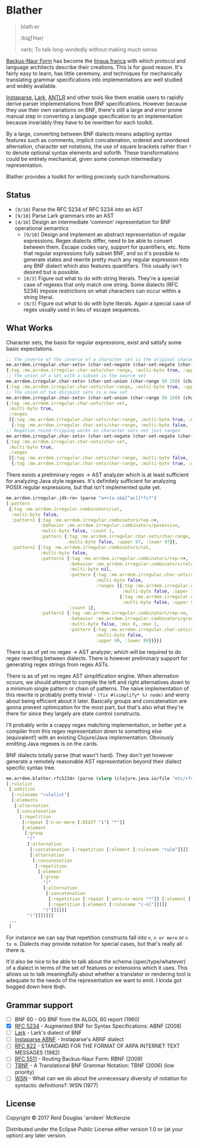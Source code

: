 # Blather

> blath·er
>
> /blaT͟Hər/
>
> verb; To talk long-windedly without making much sense.

[Backus-Naur Form](https://en.wikipedia.org/wiki/Backus%E2%80%93Naur_form) has become the [lingua
franca](https://en.wikipedia.org/wiki/Lingua_franca) with which protocol and language architects
describe their creations. This is for good reason. It's fairly easy to learn, has little ceremony,
and techniques for mechanically translating grammar specifications into implementations are well
studied and widely available.

[Instaparse](https://github.com/Engelberg/instaparse), [Lark](https://github.com/erezsh/lark),
[ANTLR](https://github.com/antlr/antlr4) and other tools like them enable users to rapidly derive
parser implementations from BNF specifications. However because they use their own variations on
BNF, there's still a large and error prone manual step in converting a language specification to an
implementation because invariably they have to be rewritten for each toolkit.

By a large, converting between BNF dialects means adapting syntax features such as comments,
implicit concatenation, ordered and unordered alternation, character set notations, the use of
square brackets rather than `?` to denote optional syntax elements and soforth. These
transformations could be entirely mechanical, given some common intermediary representation.

Blather provides a toolkit for writing precisely such transformations.

## Status

- `[9/10]` Parse the RFC 5234 of RFC 5234 into an AST
- `[9/10]` Parse Lark grammars into an AST
- `[4/16]` Design an intermediate 'common' representation for BNF operational semantics
  - `[9/10]` Design and implement an abstract representation of regular expressions. Regex dialects
    differ, need to be able to convert between them. Escape codes vary, support for quantifiers,
    etc. Note that regular expressions fully subset BNF, and so it's possible to generate states and
    rewrite pretty much any regular expression into any BNF dialect which also features
    quantifiers. This usually isn't desired but is possible.
  - `[0/3]` Figure out what to do with string literals. They're a special case of regexes that only
    match one string. Some dialects (RFC 5234) impose restrictions on what characters can occur
    within a string literal.
  - `[0/3]` Figure out what to do with byte literals. Again a special case of regex usually used in
    lieu of escape sequences.

## What Works

Character sets, the basis for regular expressions, exist and satisfy some basic expectations.

```clj
;; The inverse of the inverse of a character set is the original character set
me.arrdem.irregular.char-sets> (char-set-negate (char-set-negate (char-range 50 150)))
{:tag :me.arrdem.irregular.char-sets/char-range, :multi-byte true, :upper 150, :lower 50}
;; The union of a set with a subset is the source set
me.arrdem.irregular.char-sets> (char-set-union (char-range 50 150) (char-range 50 100))
{:tag :me.arrdem.irregular.char-sets/char-range, :multi-byte true, :upper 150, :lower 50}
;; The union of two disjoint sets is a new set
me.arrdem.irregular.char-sets> (char-set-union (char-range 50 150) (char-range 0 25))
{:tag :me.arrdem.irregular.char-sets/char-set,
 :multi-byte true,
 :ranges
 [{:tag :me.arrdem.irregular.char-sets/char-range, :multi-byte true, :upper 150, :lower 50}
  {:tag :me.arrdem.irregular.char-sets/char-range, :multi-byte false, :upper 25, :lower 0}]}
;; Negation round-tripping works on character sets not just ranges
me.arrdem.irregular.char-sets> (char-set-negate (char-set-negate (char-set-union (char-range 50 150) (char-range 0 25))))
{:tag :me.arrdem.irregular.char-sets/char-set,
 :multi-byte true,
 :ranges
 [{:tag :me.arrdem.irregular.char-sets/char-range, :multi-byte false, :upper 25, :lower 0}
  {:tag :me.arrdem.irregular.char-sets/char-range, :multi-byte true, :upper 150, :lower 50}]}
```

There exists a preliminary regex -> AST analyzer which is at least sufficient for analyzing Java
style regexes. It's definitely sufficient for analyzing POSIX regular expressions, but that isn't
implemented quite yet.

```clj
me.arrdem.irregular.jdk-re> (parse "a++[a-z&&[^ac]]*?c?")
[:pattern
 {:tag :me.arrdem.irregular.combinators/cat,
  :multi-byte false,
  :pattern1 {:tag :me.arrdem.irregular.combinators/rep-n+,
             :behavior :me.arrdem.irregular.combinators/posessive,
             :multi-byte false, :count 1,
             :pattern {:tag :me.arrdem.irregular.char-sets/char-range,
                       :multi-byte false, :upper 97, :lower 97}},
  :pattern2 {:tag :me.arrdem.irregular.combinators/cat,
             :multi-byte false,
             :pattern1 {:tag :me.arrdem.irregular.combinators/rep-n+,
                        :behavior :me.arrdem.irregular.combinators/reluctant,
                        :multi-byte nil,
                        :pattern {:tag :me.arrdem.irregular.char-sets/char-set,
                                  :multi-byte false,
                                  :ranges [{:tag :me.arrdem.irregular.char-sets/char-range,
								            :multi-byte false, :upper 122, :lower 100}
                                           {:tag :me.arrdem.irregular.char-sets/char-range,
										    :multi-byte false, :upper 98, :lower 98}]},
                        :count 1},
             :pattern2 {:tag :me.arrdem.irregular.combinators/rep-nm,
                        :behavior :me.arrdem.irregular.combinators/greedy,
                        :multi-byte false, :min 0, :max 1,
                        :pattern {:tag :me.arrdem.irregular.char-sets/char-range,
                                  :multi-byte false,
                                  :upper 99, :lower 99}}}}]
```

There is as of yet no regex -> AST analyzer, which will be required to do regex rewriting between
dialects. There is however preliminary support for generating regex strings from regex ASTs.

There is as of yet no regex AST simplification engine. When alternation occurs, we should attempt to
compile the left and right alternatives down to a minimum single pattern or chain of patterns. The
naive implementation of this rewrite is probably pretty trivial - `(fix #(simplify* %) node)` and
worry about being efficient about it later. Basically groups and concatenation are gonna prevent
optimization for the most part, but that's also what they're there for since they largely are state
control constructs.

I'll probably write a crappy regex matching implementation, or better yet a compiler from this regex
representation down to something else (equivalent!) with an existing Clojure/Java
implementation. Obviously emitting Java regexes is on the cards.

BNF dialects totally parse (that wasn't hard). They don't yet however generate a remotely reasonable
AST representation beyond their dialect specific syntax tree.

```clj
me.arrdem.blather.rfc5234> (parse (slurp (clojure.java.io/file "etc/rfc5234.txt")))
[:rulelist
 [:addition
  [:rulename "rulelist"]
  [:elements
   [:alternation
    [:concatenation
     [:repetition
      [:repeat [:n-or-more [:DIGIT "1"] "*"]]
      [:element
       [:group
        "("
        [:alternation
         [:concatenation [:repetition [:element [:rulename "rule"]]]]
         [:alternation
          [:concatenation
           [:repetition
            [:element
             [:group
              "("
              [:alternation
               [:concatenation
                [:repetition [:repeat [:zero-or-more "*"]] [:element [:rulename "c-wsp"]]]
                [:repetition [:element [:rulename "c-nl"]]]]]
              ")"]]]]]]
        ")"]]]]]]]
 ...
 ]
```

For instance we can say that repetition constructs fall into `n`, `n or more` or `n to m`. Dialects
may provide notation for special cases, but that's really all there is.

It'd also be nice to be able to talk about the schema (spec/type/whatever) of a dialect in terms of
the set of features or extensions which it uses. This allows us to talk meaningfully about whether a
translator or rendering tool is adequate to the needs of the representation we want to emit. I kinda
got bogged down here tbqh.

## Grammar support

- [ ] BNF 60 - OG BNF from the ALGOL 60 report (1960)
- [X] [RFC 5234](https://tools.ietf.org/html/rfc5234) -  Augmented BNF for Syntax Specifications: ABNF (2008)
- [ ] [Lark](https://github.com/erezsh/lark/blob/master/docs/reference.md) - Lark's dialect of BNF
- [ ] [Instaparse ABNF](https://github.com/Engelberg/instaparse/blob/master/src/instaparse/abnf.cljc) - Instaparse's ABNF dialect
- [ ] [RFC 822](https://tools.ietf.org/html/rfc822) - STANDARD FOR THE FORMAT OF ARPA INTERNET TEXT MESSAGES (1982)
- [ ] [RFC 5511](https://tools.ietf.org/html/rfc5511) - Routing Backus-Naur Form: RBNF (2009)
- [ ] [TBNF](https://dl.acm.org/citation.cfm?id=1147218) - A Translational BNF Grammar Notation: TBNF (2006) (low priority)
- [ ] [WSN](https://dl.acm.org/citation.cfm?doid=359863.359883) - What can we do about the unnecessary diversity of notation for syntactic definitions?: WSN (1977)

## License

Copyright © 2017 Reid Douglas 'arrdem' McKenzie

Distributed under the Eclipse Public License either version 1.0 or (at
your option) any later version.
